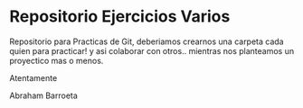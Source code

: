 # Repositorio Ejercicios Varios
Repositorio para Practicas de Git, deberiamos crearnos una carpeta cada quien para practicar! y asi colaborar con otros.. mientras nos planteamos un proyectico mas o menos. 

Atentamente 

Abraham Barroeta
